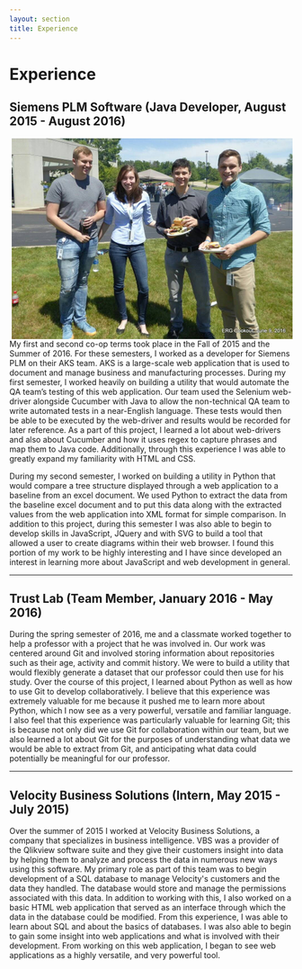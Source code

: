```yaml
---
layout: section
title: Experience
---
```


# Experience

## Siemens PLM Software (Java Developer, August 2015 - August 2016)

<img class="no-mobile" src="web-dist/images/Siemens_picnic_pic.jpg" align="right" width="500"/>


My first and second co-op terms took place in the Fall of 2015 and the Summer of 2016. 
For these semesters, I worked as a developer for Siemens PLM on their AKS team. AKS is a 
large-scale web application that is used to document and manage business and manufacturing 
processes. During my first semester, I worked heavily on building a utility that would automate 
the QA team’s testing of this web application. Our team used the Selenium web-driver alongside 
Cucumber with Java to allow the non-technical QA team to write automated tests in a near-English 
language. These tests would then be able to be executed by the web-driver and results would be 
recorded for later reference. As a part of this project, I learned a lot about web-drivers and 
also about Cucumber and how it uses regex to capture phrases and map them to Java code. Additionally, 
through this experience I was able to greatly expand my familiarity with HTML and CSS.

During my second semester, I worked on building a utility in Python that would compare a tree 
structure displayed through a web application to a baseline from an excel document. We used Python 
to extract the data from the baseline excel document and to put this data along with the extracted 
values from the web application into XML format for simple comparison. In addition to this project, 
during this semester I was also able to begin to develop skills in JavaScript, JQuery and with SVG 
to build a tool that allowed a user to create diagrams within their web browser. I found this portion 
of my work to be highly interesting and I have since developed an interest in learning more about 
JavaScript and web development in general.


---


## Trust Lab (Team Member, January 2016 - May 2016)
During the spring semester of 2016, me and a classmate worked together to help a professor with a 
project that he was involved in. Our work was centered around Git and involved storing information 
about repositories such as their age, activity and commit history. We were to build a utility that 
would flexibly generate a dataset that our professor could then use for his study. Over the course 
of this project, I learned about Python as well as how to use Git to develop collaboratively. I 
believe that this experience was extremely valuable for me because it pushed me to learn more about 
Python, which I now see as a very powerful, versatile and familiar language. I also feel that this 
experience was particularly valuable for learning Git; this is because not only did we use Git for 
collaboration within our team, but we also learned a lot about Git for the purposes of understanding 
what data we would be able to extract from Git, and anticipating what data could potentially be 
meaningful for our professor.
 
--- 


## Velocity Business Solutions (Intern, May 2015 - July 2015)

<!--img class="no-mobile" src="web-dist/images/VBS_pic.JPG" align="center" width="500"/-->


Over the summer of 2015 I worked at Velocity Business Solutions, a company that specializes in 
business intelligence. VBS was a provider of the Qlikview software suite and they give their customers 
insight into data by helping them to analyze and process the data in numerous new ways using this 
software. My primary role as part of this team was to begin development of a SQL database to manage 
Velocity's customers and the data they handled. The database would store and manage the permissions 
associated with this data. In addition to working with this, I also worked on a basic HTML web 
application that served as an interface through which the data in the database could be modified. 
From this experience, I was able to learn about SQL and about the basics of databases. I was also 
able to begin to gain some insight into web applications and what is involved with their development. 
From working on this web application, I began to see web applications as a highly versatile, and very 
powerful tool.

